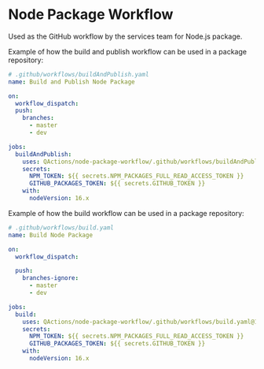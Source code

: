 # Node Package Workflow

Used as the GitHub workflow by the services team for Node.js package.

Example of how the build and publish workflow can be used in a package repository:  
```yaml
# .github/workflows/buildAndPublish.yaml
name: Build and Publish Node Package

on:
  workflow_dispatch:
  push:
    branches:
      - master
      - dev

jobs:
  buildAndPublish:
    uses: QActions/node-package-workflow/.github/workflows/buildAndPublish.yaml@1.0.0
    secrets:
      NPM_TOKEN: ${{ secrets.NPM_PACKAGES_FULL_READ_ACCESS_TOKEN }}
      GITHUB_PACKAGES_TOKEN: ${{ secrets.GITHUB_TOKEN }}
    with:
      nodeVersion: 16.x
```

Example of how the build workflow can be used in a package repository:
```yaml
# .github/workflows/build.yaml
name: Build Node Package

on:
  workflow_dispatch:

  push:
    branches-ignore:
      - master
      - dev

jobs:
  build:
    uses: QActions/node-package-workflow/.github/workflows/build.yaml@1.0.0
    secrets:
      NPM_TOKEN: ${{ secrets.NPM_PACKAGES_FULL_READ_ACCESS_TOKEN }}
      GITHUB_PACKAGES_TOKEN: ${{ secrets.GITHUB_TOKEN }}
    with:
      nodeVersion: 16.x
```
